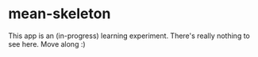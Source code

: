 # mean-skeleton
This app is an (in-progress) learning experiment.
There's really nothing to see here. Move along :)
